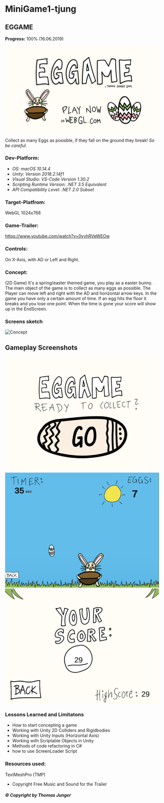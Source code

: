 # MiniGame1-tjung

## EGGAME
**Progress:** 100% (16.06.2019)

<div>
<img src="./Documents/Game-Banner.jpg" width="512">
</div>

Collect as many Eggs as possible, if they fall on the ground they break!
*So be careful.*


### Dev-Platform: 
 - *OS: macOS 10.14.4*
 - *Unity: Version 2018.2.14f1*
 - *Visual Studio: VS-Code Version 1.30.2*  
 - *Scripting Runtime Version: .NET 3.5 Equivalent*
 - *API Compatibility Level: .NET 2.0 Subset*
 
### Target-Platfrom: 
 WebGL 1024x768

### Game-Trailer:
https://www.youtube.com/watch?v=0yyhRVeWEOw

### Controls: 
 On X-Axis, with AD or Left and Right.

### Concept:
(2D Game)
It's a spring/easter themed game, you play as a easter bunny. The main object of the game is to collect as many eggs as possible.
The Player can move left and right with the AD and horizontal arrow keys. 
In the game you have only a certain amount of time. If an egg hits the floor it breaks and you lose one point.
When the time is gone your score will show up in the EndScreen.


### Screens sketch
![Concept](Documents/Minigame_Concept2.jpg)

## Gameplay Screenshots

<div>
<img src="./Screenshots/Bildschirmfoto 2019-06-16 um 13.58.26.png" width="512">
</div>

<div>
<img src="./Screenshots/Bildschirmfoto 2019-06-16 um 13.59.38.png" width="512">
</div>

<div>
<img src="./Screenshots/Bildschirmfoto 2019-06-16 um 14.01.04.png" width="512">
</div>

### Lessons Learned and Limitatons
- How to start concepting a game
- Working with Unity 2D Colliders and Rigidbodies
- Working with Unity Inputs (Horizontal Axis)
- Working with Scriptable Objects in Unity
- Methods of code refactoring in C#
- how to use ScreenLoader Script


### Resources used:
TextMeshPro (TMP)
- Copyright Free Music and Sound for the Trailer

##### © Copyright by Thomas Junger
